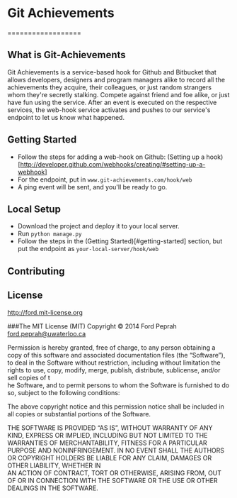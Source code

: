 # Git Achievements
==================

## What	is Git-Achievements
Git Achievements is a service-based hook for Github and Bitbucket that allows developers, designers and program managers alike to record all the achievements they acquire, their colleagues, or just random strangers whom they're secretly stalking. Compete against friend and foe alike, or just have fun using the service. After an event is executed on the respective services, the web-hook service activates and pushes to our service's endpoint to let us know what happened.

## Getting Started
* Follow the steps for adding a web-hook on Github: (Setting up a hook)[http://developer.github.com/webhooks/creating/#setting-up-a-webhook]
* For the endpoint, put in `www.git-achievements.com/hook/web`
* A ping event will be sent, and you'll be ready to go.

## Local Setup
* Download the project and deploy it to your local server.
* Run `python manage.py`
* Follow the steps in the (Getting Started)[#getting-started] section, but put the endpoint as `your-local-server/hook/web`

## Contributing


## License
http://ford.mit-license.org

###The MIT License (MIT)
Copyright © 2014 Ford Peprah <ford.peprah@uwaterloo.ca>

Permission is hereby granted, free of charge, to any person obtaining a copy of this software and associated documentation files (the “Software”), to deal in the Software without restriction, including without limitation the rights to use, copy, modify, merge, publish, distribute, sublicense, and/or sell copies of t\
he Software, and to permit persons to whom the Software is furnished to do so, subject to the following conditions:

The above copyright notice and this permission notice shall be included in all copies or substantial portions of the Software.

THE SOFTWARE IS PROVIDED “AS IS”, WITHOUT WARRANTY OF ANY KIND, EXPRESS OR IMPLIED, INCLUDING BUT NOT LIMITED TO THE WARRANTIES OF MERCHANTABILITY, FITNESS FOR A PARTICULAR PURPOSE AND NONINFRINGEMENT. IN NO EVENT SHALL THE AUTHORS OR COPYRIGHT HOLDERS BE LIABLE FOR ANY CLAIM, DAMAGES OR OTHER LIABILITY, WHETHER IN \
AN ACTION OF CONTRACT, TORT OR OTHERWISE, ARISING FROM, OUT OF OR IN CONNECTION WITH THE SOFTWARE OR THE USE OR OTHER DEALINGS IN THE SOFTWARE.

